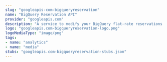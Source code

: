 ```yaml
---
slug: "googleapis-com-bigqueryreservation"
name: "BigQuery Reservation API"
provider: "googleapis.com"
description: "A service to modify your BigQuery flat-rate reservations."
logo: "googleapis.com-bigqueryreservation-logo.png"
logoMediaType: "image/png"
tags:
- name: "analytics"
- name: "media"
stubs: "googleapis.com-bigqueryreservation-stubs.json"
---
```


